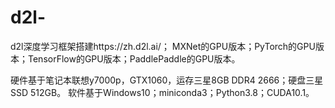 # d2l-

d2l深度学习框架搭建https://zh.d2l.ai/；
MXNet的GPU版本；PyTorch的GPU版本；TensorFlow的GPU版本；PaddlePaddle的GPU版本。

硬件基于笔记本联想y7000p，GTX1060，运存三星8GB DDR4 2666；硬盘三星SSD 512GB。
软件基于Windows10；miniconda3；Python3.8；CUDA10.1。
